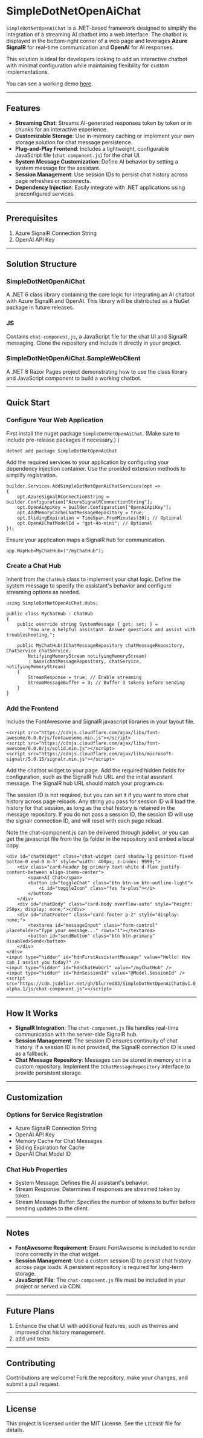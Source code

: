 # SimpleDotNetOpenAiChat

`SimpleDotNetOpenAiChat` is a .NET-based framework designed to simplify the integration of a streaming AI chatbot into a web interface. The chatbot is displayed in the bottom-right corner of a web page and leverages **Azure SignalR** for real-time communication and **OpenAI** for AI responses.

This solution is ideal for developers looking to add an interactive chatbot with minimal configuration while maintaining flexibility for custom implementations.

You can see a working demo [here](https://simpledotnetopenaichat-f2dqhgcfana6hgeg.eastus-01.azurewebsites.net/).

---

## Features

- **Streaming Chat**: Streams AI-generated responses token by token or in chunks for an interactive experience.
- **Customizable Storage**: Use in-memory caching or implement your own storage solution for chat message persistence.
- **Plug-and-Play Frontend**: Includes a lightweight, configurable JavaScript file (`chat-component.js`) for the chat UI.
- **System Message Customization**: Define AI behavior by setting a system message for the assistant.
- **Session Management**: Use session IDs to persist chat history across page refreshes or reconnects.
- **Dependency Injection**: Easily integrate with .NET applications using preconfigured services.

---

## Prerequisites

1. Azure SignalR Connection String
2. OpenAI API Key

---

## Solution Structure

### SimpleDotNetOpenAiChat

A .NET 6 class library containing the core logic for integrating an AI chatbot with Azure SignalR and OpenAI. This library will be distributed as a NuGet package in future releases.

### JS

Contains `chat-component.js`, a JavaScript file for the chat UI and SignalR messaging. Clone the repository and include it directly in your project.

### SimpleDotNetOpenAiChat.SampleWebClient

A .NET 8 Razor Pages project demonstrating how to use the class library and JavaScript component to build a working chatbot.

---

## Quick Start

### Configure Your Web Application

First install the nuget package `SimpleDotNetOpenAiChat`. (Make sure to include pre-release packages if necessary.) )
```
dotnet add package SimpleDotNetOpenAiChat
```

Add the required services to your application by configuring your dependency injection container. Use the provided extension methods to simplify registration.

```
builder.Services.AddSimpleDotNetOpenAiChatServices(opt =>
{
    opt.AzureSignalRConnectionString = builder.Configuration["AzureSignalRConnectionString"];
    opt.OpenAiApiKey = builder.Configuration["OpenAiApiKey"];
    opt.AddMemoryCacheChatMessageRepository = true;
    opt.SlidingExpiration = TimeSpan.FromMinutes(30); // Optional
    opt.OpenAiChatModelId = "gpt-4o-mini"; // Optional
});
```

Ensure your application maps a SignalR hub for communication.

```
app.MapHub<MyChatHub>("/myChatHub");
```

### Create a Chat Hub

Inherit from the `ChatHub` class to implement your chat logic. Define the system message to specify the assistant's behavior and configure streaming options as needed.

```
using SimpleDotNetOpenAiChat.Hubs;

public class MyChatHub : ChatHub
{
    public override string SystemMessage { get; set; } =
        "You are a helpful assistant. Answer questions and assist with troubleshooting.";

    public MyChatHub(IChatMessageRepository chatMessageRepository, ChatService chatService,
        NotifyingMemoryStream notifyingMemoryStream) 
        : base(chatMessageRepository, chatService, notifyingMemoryStream)
    {
        StreamResponse = true; // Enable streaming
        StreamMessageBuffer = 3; // Buffer 3 tokens before sending
    }
}
```

### Add the Frontend

Include the FontAwesome and SignalR javascript libraries in your layout file. 

```
<script src="https://cdnjs.cloudflare.com/ajax/libs/font-awesome/6.0.0/js/fontawesome.min.js"></script>
<script src="https://cdnjs.cloudflare.com/ajax/libs/font-awesome/6.0.0/js/solid.min.js"></script>
<script src="https://cdnjs.cloudflare.com/ajax/libs/microsoft-signalr/5.0.15/signalr.min.js"></script>
```

Add the chatbot widget to your page. Add the required hidden fields for configuration, such as the SignalR hub URL and the initial assistant message. The SignalR hub URL should match your program.cs. 

The session ID is not required, but you can set it if you want to store chat history across page reloads. Any string you pass for session ID will load the history for that session, as long as the chat history is retained in the message repository. If you do not pass a session ID, the session ID will use the signalr connection ID, and will reset with each page reload.

Note the chat-component.js can be delivered through jsdelivr, or you can get the javascript file from the /js folder in the repository and embed a local copy.

```
<div id="chatWidget" class="chat-widget card shadow-lg position-fixed bottom-0 end-0 m-3" style="width: 400px; z-index: 9999;">
    <div class="card-header bg-primary text-white d-flex justify-content-between align-items-center">
        <span>AI Chat</span>
        <button id="toggleChat" class="btn btn-sm btn-outline-light">
            <i id="toggleIcon" class="fas fa-plus"></i>
        </button>
    </div>
    <div id="chatBody" class="card-body overflow-auto" style="height: 250px; display: none;"></div>
    <div id="chatFooter" class="card-footer p-2" style="display: none;">
        <textarea id="messageInput" class="form-control" placeholder="Type your message..." rows="1"></textarea>
        <button id="sendButton" class="btn btn-primary" disabled>Send</button>
    </div>
</div>
<input type="hidden" id="hdnFirstAssistantMessage" value="Hello! How can I assist you today?" />
<input type="hidden" id="hdnChatHubUrl" value="/myChatHub" />
<input type="hidden" id="hdnSessionId" value="@Model.SessionId" />
<script src="https://cdn.jsdelivr.net/gh/blurred83/SimpleDotNetOpenAiChat@v1.0.0-alpha.1/js/chat-component.js"></script>
```

---

## How It Works

- **SignalR Integration**: The `chat-component.js` file handles real-time communication with the server-side SignalR hub.
- **Session Management**: The session ID ensures continuity of chat history. If a session ID is not provided, the SignalR connection ID is used as a fallback.
- **Chat Message Repository**: Messages can be stored in memory or in a custom repository. Implement the `IChatMessageRepository` interface to provide persistent storage.

---

## Customization

### Options for Service Registration

- Azure SignalR Connection String
- OpenAI API Key
- Memory Cache for Chat Messages
- Sliding Expiration for Cache
- OpenAI Chat Model ID

### Chat Hub Properties

- System Message: Defines the AI assistant's behavior.
- Stream Response: Determines if responses are streamed token by token.
- Stream Message Buffer: Specifies the number of tokens to buffer before sending updates to the client.

---

## Notes

- **FontAwesome Requirement**: Ensure FontAwesome is included to render icons correctly in the chat widget.
- **Session Management**: Use a custom session ID to persist chat history across page loads. A persistent repository is required for long-term storage.
- **JavaScript File**: The `chat-component.js` file must be included in your project or served via CDN.

---

## Future Plans

1. Enhance the chat UI with additional features, such as themes and improved chat history management.
2. add unit tests.

---

## Contributing

Contributions are welcome! Fork the repository, make your changes, and submit a pull request.

---

## License

This project is licensed under the MIT License. See the `LICENSE` file for details.
